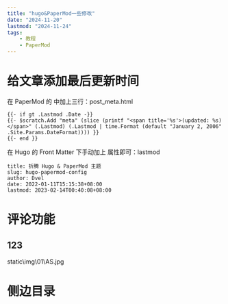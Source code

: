 ```yaml
---
title: "hugo&PaperMod一些修改"
date: "2024-11-20"
lastmod: "2024-11-24"
tags: 
    - 教程
    - PaperMod
---
```


# 给文章添加最后更新时间
在 PaperMod 的 中加上三行：post_meta.html
~~~
{{- if gt .Lastmod .Date -}}
{{- $scratch.Add "meta" (slice (printf "<span title='%s'>(updated: %s)</span>" (.Lastmod) (.Lastmod | time.Format (default "January 2, 2006" .Site.Params.DateFormat)))) }}
{{- end }}
~~~

在 Hugo 的 Front Matter 下手动加上 属性即可：lastmod

~~~
title: 折腾 Hugo & PaperMod 主题
slug: hugo-papermod-config
author: Dvel
date: 2022-01-11T15:15:38+08:00
lastmod: 2023-02-14T00:40:08+08:00
~~~

# 评论功能
## 123
static\img\01\AS.jpg
# 侧边目录
 
